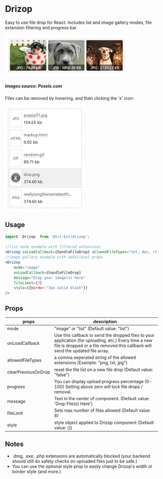 
# Drizop
Easy to use file drop for React. Includes list and image gallery modes, file extension filtering and progress bar.

![alt text](https://github.com/tri-bit/drizop/blob/master/docs/images/drizop_02.png?raw=true "Example")
##### Images source: Pexels.com

Files can be removed by hovering, and then clicking the 'x' icon:

![alt text](https://github.com/tri-bit/drizop/blob/master/docs/images/drizop_07.png?raw=true "Example2")

## Usage
```jsx
import  Drizop  from '@tri-bit/drizop';

//list mode example with filtered extensions
<Drizop onLoadCallback={handleFileDrop} allowedFileTypes="txt, doc, rtf"/>
//image gallery example with additional props
<Drizop
	mode="image"
	onLoadCallback={handleFileDrop}
	message="Drop your image(s) here"
	fileLimit={3}
	style={{border:"3px solid black"}}
/>
```

## Props

| props | description |
--- | ---
| mode | "image" or "list" (Default value: "list")
| onLoadCallback | Use this callback to send the dropped files to your application (for uploading, etc.) Every time a new file is dropped or a file removed this callback will send the updated file array.
| allowedFileTypes | a comma seperated string of the allowed extensions (Example: "png, txt, jpg")
| clearPreviousOnDrop | reset the file list on a new file drop (Default value: "false")
| progress | You can display upload progress percentage (0-100) Setting above zero will lock file drops / removal.
| message | Text in the center of component. (Default value: 'Drop File(s) Here')
| fileLimit | Sets max number of files allowed (Default value: 8)
| style | style object applied to Drizop component (Default value: {})

## Notes
* .dmg, .exe, .php extensions are automatically blocked (your backend should still do safety checks on uploaded files just to be safe.)
* You can use the optional style prop to easily change Drizop's width or border style (and more.)





